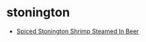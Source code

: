 # stonington

 * [Spiced Stonington Shrimp Steamed In Beer](../index/s/spiced-stonington-shrimp-steamed-in-beer-107192.json)
